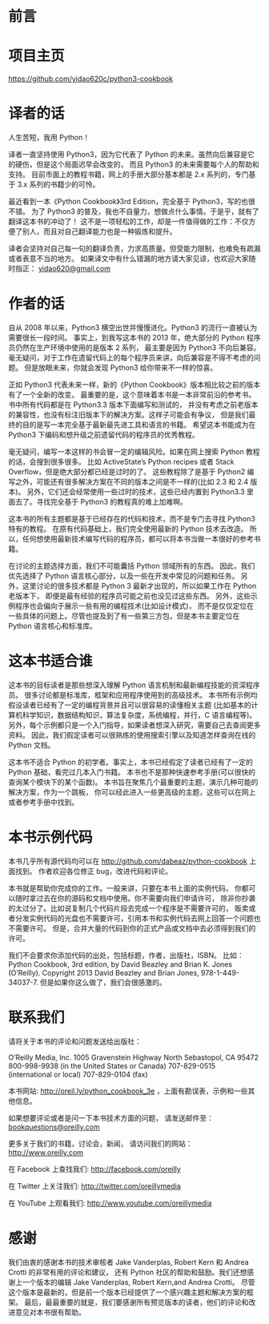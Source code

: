 # 前言
# 项目主页

https://github.com/yidao620c/python3-cookbook

# 译者的话
人生苦短，我用 Python！

译者一直坚持使用 Python3，因为它代表了 Python 的未来。虽然向后兼容是它的硬伤，但是这个局面迟早会改变的， 而且 Python3 的未来需要每个人的帮助和支持。 目前市面上的教程书籍，网上的手册大部分基本都是 2.x 系列的，专门基于 3.x 系列的书籍少的可怜。

最近看到一本《Python Cookbook》3rd Edition，完全基于 Python3，写的也很不错。 为了 Python3 的普及，我也不自量力，想做点什么事情。于是乎，就有了翻译这本书的冲动了！ 这不是一项轻松的工作，却是一件值得做的工作：不仅方便了别人，而且对自己翻译能力也是一种锻炼和提升。

译者会坚持对自己每一句的翻译负责，力求高质量。但受能力限制，也难免有疏漏或者表意不当的地方。 如果译文中有什么错漏的地方请大家见谅，也欢迎大家随时指正： yidao620@gmail.com

# 作者的话
自从 2008 年以来，Python3 横空出世并慢慢进化。Python3 的流行一直被认为需要很长一段时间。 事实上，到我写这本书的 2013 年，绝大部分的 Python 程序员仍然在生产环境中使用的是版本 2 系列， 最主要是因为 Python3 不向后兼容。毫无疑问，对于工作在遗留代码上的每个程序员来讲，向后兼容是不得不考虑的问题。 但是放眼未来，你就会发现 Python3 给你带来不一样的惊喜。

正如 Python3 代表未来一样，新的《Python Cookbook》版本相比较之前的版本有了一个全新的改变。 最重要的是，这个意味着本书是一本非常前沿的参考书。书中所有代码都是在 Python3.3 版本下面编写和测试的， 并没有考虑之前老版本的兼容性，也没有标注旧版本下的解决方案。这样子可能会有争议， 但是我们最终的目的是写一本完全基于最新最先进工具和语言的书籍。 希望这本书能成为在 Python3 下编码和想升级之前遗留代码的程序员的优秀教程。

毫无疑问，编写一本这样的书会冒一定的编辑风险。如果在网上搜索 Python 教程的话，会搜到很多很多。 比如 ActiveState’s Python recipes 或者 Stack Overflow，但是绝大部分都已经是过时的了。 这些教程除了是基于 Python2 编写之外，可能还有很多解决方案在不同的版本之间是不一样的(比如 2.3 和 2.4 版本)。 另外，它们还会经常使用一些过时的技术，这些已经内置到 Python3.3 里面去了。寻找完全基于 Python3 的教程真的难上加难啊。

这本书的所有主题都是基于已经存在的代码和技术，而不是专门去寻找 Python3 特有的教程。 在原有代码基础上，我们完全使用最新的 Python 技术去改造。 所以，任何想使用最新技术编写代码的程序员，都可以将本书当做一本很好的参考书籍。

在讨论的主题选择方面，我们不可能囊括 Python 领域所有的东西。 因此，我们优先选择了 Python 语言核心部分，以及一些在开发中常见的问题和任务。 另外，这里讨论的很多技术都是 Python 3 最新才出现的，所以如果工作在 Python 老版本下， 即便是最有经验的程序员可能之前也没见过这些东西。 另外，这些示例程序也会偏向于展示一些有用的编程技术(比如设计模式)， 而不是仅仅定位在一些具体的问题上。尽管也提及到了有一些第三方包，但是本书主要定位在 Python 语言核心和标准库。

# 这本书适合谁
这本书的目标读者是那些想深入理解 Python 语言机制和最新编程技能的资深程序员。 很多讨论都是标准库，框架和应用程序使用到的高级技术。 本书所有示例均假设读者已经有了一定的编程背景并且可以很容易的读懂相关主题 (比如基本的计算机科学知识，数据结构知识，算法复杂度，系统编程，并行，C 语言编程等)。 另外，每个示例都只是一个入门指导，如果读者想深入研究，需要自己去查阅更多资料。 因此，我们假定读者可以很熟练的使用搜索引擎以及知道怎样查询在线的 Python 文档。

这本书不适合 Python 的初学者。事实上，本书已经假定了读者已经有了一定的 Python 基础，看完过几本入门书籍。 本书也不是那种快速参考手册(可以很快的查询某个模块下的某个函数)。 本书旨在聚焦几个最重要的主题，演示几种可能的解决方案，作为一个跳板， 你可以经此进入一些更高级的主题，这些可以在网上或者参考手册中找到。

# 本书示例代码
本书几乎所有源代码均可以在 http://github.com/dabeaz/python-cookbook 上面找到。 作者欢迎各位修正 bug，改进代码和评论。

本书就是帮助你完成你的工作。一般来讲，只要在本书上面的实例代码， 你都可以随时拿过去在你的源码和文档中使用。你不需要向我们申请许可， 除非你抄袭的太过分了。比如说复制几个代码片段去完成一个程序是不需要许可的， 贩卖或者分发实例代码的光盘也不需要许可，引用本书和实例代码去网上回答一个问题也不需要许可。 但是，合并大量的代码到你的正式产品或文档中去必须得到我们的许可。

我们不会要求你添加代码的出处，包括标题，作者，出版社，ISBN。 比如：Python Cookbook, 3rd edition, by David Beazley and Brian K. Jones (O’Reilly). Copyright 2013 David Beazley and Brian Jones, 978-1-449-34037-7. 但是如果你这么做了，我们会很感激的。

# 联系我们
请将关于本书的评论和问题发送给出版社：

O’Reilly Media, Inc.
1005 Gravenstein Highway North
Sebastopol, CA 95472
800-998-9938 (in the United States or Canada)
707-829-0515 (international or local)
707-829-0104 (fax)

本书网站: http://oreil.ly/python_cookbook_3e ，上面有勘误表，示例和一些其他信息。

如果想要评论或者是问一下本书技术方面的问题， 请发送邮件至： bookquestions@oreilly.com

更多关于我们的书籍，讨论会，新闻， 请访问我们的网站： http://www.oreilly.com

在 Facebook 上查找我们: http://facebook.com/oreilly

在 Twitter 上关注我们: http://twitter.com/oreillymedia

在 YouTube 上观看我们: http://www.youtube.com/oreillymedia

# 感谢
我们由衷的感谢本书的技术审核者 Jake Vanderplas, Robert Kern 和 Andrea Crotti 的非常有用的评论和建议， 还有 Python 社区的帮助和鼓励。我们还想感谢上一个版本的编辑 Jake Vanderplas, Robert Kern,and Andrea Crotti。 尽管这个版本是最新的，但是前一个版本已经提供了一个感兴趣主题和解决方案的框架。 最后，最最重要的就是，我们要感谢所有预览版本的读者，他们的评论和改进意见对本书很有帮助。